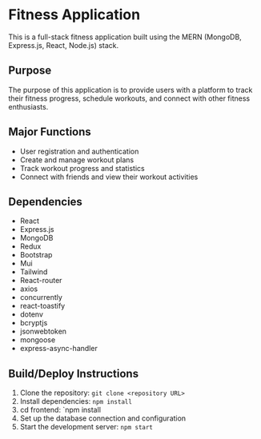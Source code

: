 # Fitness Application

This is a full-stack fitness application built using the MERN (MongoDB, Express.js, React, Node.js) stack.

## Purpose

The purpose of this application is to provide users with a platform to track their fitness progress, schedule workouts, and connect with other fitness enthusiasts.

## Major Functions

- User registration and authentication
- Create and manage workout plans
- Track workout progress and statistics
- Connect with friends and view their workout activities

## Dependencies

- React
- Express.js
- MongoDB
- Redux
- Bootstrap
- Mui
- Tailwind
- React-router
- axios
- concurrently
- react-toastify
- dotenv
- bcryptjs
- jsonwebtoken
- mongoose
- express-async-handler

## Build/Deploy Instructions

1. Clone the repository: `git clone <repository URL>`
2. Install dependencies: `npm install`
3. cd frontend: `npm install
4. Set up the database connection and configuration
5. Start the development server: `npm start`
